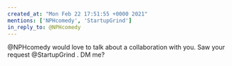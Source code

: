 ```yaml
---
created_at: "Mon Feb 22 17:51:55 +0000 2021"
mentions: ['NPHcomedy', 'StartupGrind']
in_reply_to: @NPHcomedy
---
```


@NPHcomedy would love to talk about a collaboration with you. Saw your request @StartupGrind . DM me?